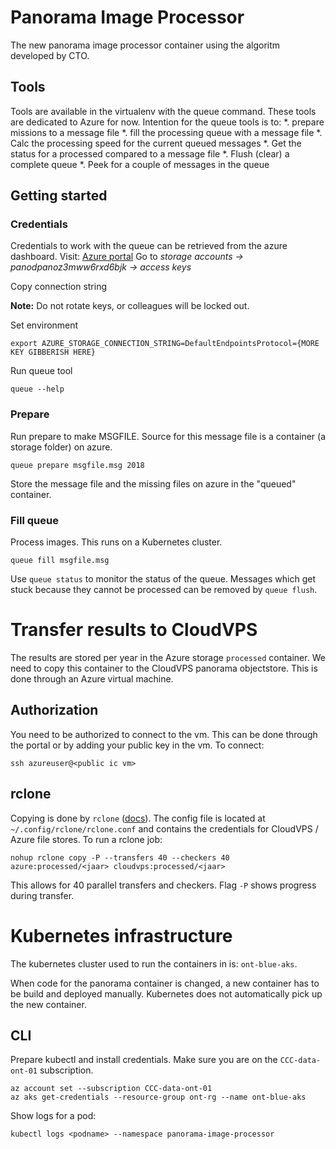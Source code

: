 # Panorama Image Processor

The new panorama image processor container using the algoritm developed by CTO.

## Tools

Tools are available in the virtualenv with the queue command.
These tools are dedicated to Azure for now.
Intention for the queue tools is to:
 *. prepare missions to a message file
 *. fill the processing queue with a message file
 *. Calc the processing speed for the current queued messages
 *. Get the status for a processed compared to a message file
 *. Flush (clear) a complete queue
 *. Peek for a couple of messages in the queue


## Getting started

### Credentials

Credentials to work with the queue can be retrieved from the azure dashboard.
Visit: [Azure portal](https://portal.azure.com/#home)
Go to _storage accounts -> panodpanoz3mww6rxd6bjk -> access keys_

Copy connection string

**Note:** Do not rotate keys, or colleagues will be locked out. 

Set environment

```shell
export AZURE_STORAGE_CONNECTION_STRING=DefaultEndpointsProtocol={MORE KEY GIBBERISH HERE}
```

Run queue tool
```shell
queue --help
```

### Prepare

Run prepare to make MSGFILE. Source for this message file is a container (a storage folder) on azure.


```shell
queue prepare msgfile.msg 2018 
```

Store the message file and the missing files on azure in the "queued" container.


### Fill queue

Process images. This runs on a Kubernetes cluster.
```shell
queue fill msgfile.msg
```

Use `queue status` to monitor the status of the queue. 
Messages which get stuck because they cannot be processed can be removed by `queue flush`.


# Transfer results to CloudVPS

The results are stored per year in the Azure storage `processed` container. 
We need to copy this container to the CloudVPS panorama objectstore. This is done through an Azure virtual machine.

## Authorization
You need to be authorized to connect to the vm. 
This can be done through the portal or by adding your public key in the vm. To connect:
```shell
ssh azureuser@<public ic vm>
```

## rclone
Copying is done by `rclone` ([docs](https://rclone.org/docs/)). The config file is located at `~/.config/rclone/rclone.conf` and contains the credentials for CloudVPS / Azure file stores.
To run a rclone job:
```shell
nohup rclone copy -P --transfers 40 --checkers 40 azure:processed/<jaar> cloudvps:processed/<jaar>
```
This allows for 40 parallel transfers and checkers. Flag `-P` shows progress during transfer.

# Kubernetes infrastructure

The kubernetes cluster used to run the containers in is: `ont-blue-aks`.

When code for the panorama container is changed, a new container has to be build and deployed manually.
Kubernetes does not automatically pick up the new container.

## CLI
Prepare kubectl and install credentials.
Make sure you are on the `CCC-data-ont-01` subscription.
```shell
az account set --subscription CCC-data-ont-01
az aks get-credentials --resource-group ont-rg --name ont-blue-aks
```

Show logs for a pod:
```shell
kubectl logs <podname> --namespace panorama-image-processor
```